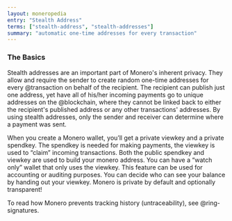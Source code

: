 ```yaml
---
layout: moneropedia
entry: "Stealth Address"
terms: ["stealth-address", "stealth-addresses"]
summary: "automatic one-time addresses for every transaction"
---
```


### The Basics

Stealth addresses are an important part of Monero's inherent privacy. They allow and require the sender to create random one-time addresses for every @transaction on behalf of the recipient. The recipient can publish just one address, yet have all of his/her incoming payments go to unique addresses on the @blockchain, where they cannot be linked back to either the recipient's published address or any other transactions' addresses. By using stealth addresses, only the sender and receiver can determine where a payment was sent.

When you create a Monero wallet, you’ll get a private viewkey and a private spendkey. The spendkey is needed for making payments, the viewkey is used to “claim” incoming transactions. Both the public spendkey and viewkey are used to build your monero address. You can have a “watch only” wallet that only uses the viewkey. This feature can be used for accounting or auditing purposes. You can decide who can see your balance by handing out your viewkey. Monero is private by default and optionally transparent!

To read how Monero prevents tracking history (untraceability), see @ring-signatures.
